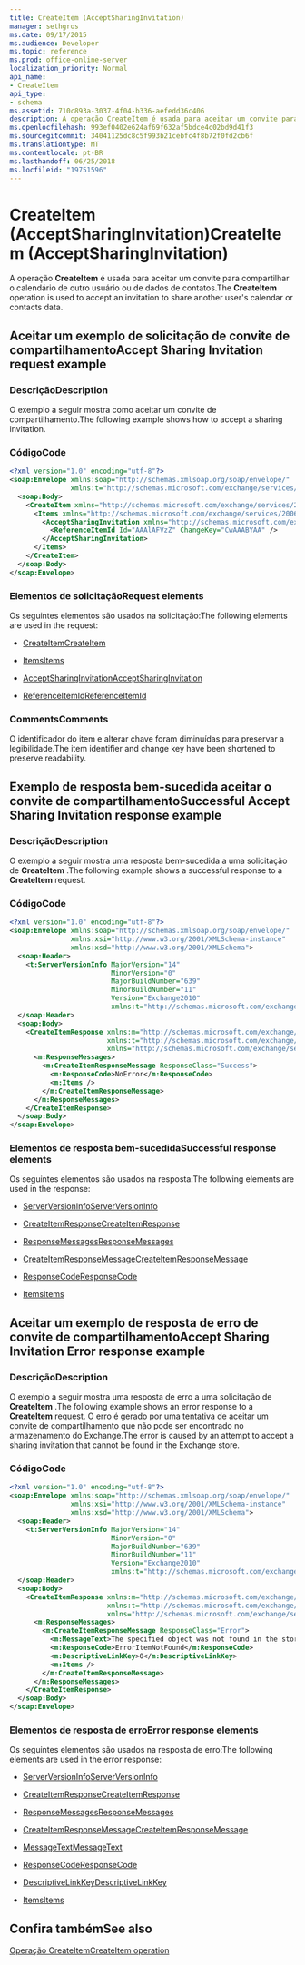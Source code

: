 ```yaml
---
title: CreateItem (AcceptSharingInvitation)
manager: sethgros
ms.date: 09/17/2015
ms.audience: Developer
ms.topic: reference
ms.prod: office-online-server
localization_priority: Normal
api_name:
- CreateItem
api_type:
- schema
ms.assetid: 710c893a-3037-4f04-b336-aefedd36c406
description: A operação CreateItem é usada para aceitar um convite para compartilhar o calendário de outro usuário ou de dados de contatos.
ms.openlocfilehash: 993ef0402e624af69f632af5bdce4c02bd9d41f3
ms.sourcegitcommit: 34041125dc8c5f993b21cebfc4f8b72f0fd2cb6f
ms.translationtype: MT
ms.contentlocale: pt-BR
ms.lasthandoff: 06/25/2018
ms.locfileid: "19751596"
---
```

# <a name="createitem-acceptsharinginvitation"></a><span data-ttu-id="fb6b0-103">CreateItem (AcceptSharingInvitation)</span><span class="sxs-lookup"><span data-stu-id="fb6b0-103">CreateItem (AcceptSharingInvitation)</span></span>

<span data-ttu-id="fb6b0-104">A operação **CreateItem** é usada para aceitar um convite para compartilhar o calendário de outro usuário ou de dados de contatos.</span><span class="sxs-lookup"><span data-stu-id="fb6b0-104">The **CreateItem** operation is used to accept an invitation to share another user's calendar or contacts data.</span></span> 
  
## <a name="accept-sharing-invitation-request-example"></a><span data-ttu-id="fb6b0-105">Aceitar um exemplo de solicitação de convite de compartilhamento</span><span class="sxs-lookup"><span data-stu-id="fb6b0-105">Accept Sharing Invitation request example</span></span>

### <a name="description"></a><span data-ttu-id="fb6b0-106">Descrição</span><span class="sxs-lookup"><span data-stu-id="fb6b0-106">Description</span></span>

<span data-ttu-id="fb6b0-107">O exemplo a seguir mostra como aceitar um convite de compartilhamento.</span><span class="sxs-lookup"><span data-stu-id="fb6b0-107">The following example shows how to accept a sharing invitation.</span></span>
  
### <a name="code"></a><span data-ttu-id="fb6b0-108">Código</span><span class="sxs-lookup"><span data-stu-id="fb6b0-108">Code</span></span>

```XML
<?xml version="1.0" encoding="utf-8"?>
<soap:Envelope xmlns:soap="http://schemas.xmlsoap.org/soap/envelope/"
               xmlns:t="http://schemas.microsoft.com/exchange/services/2006/types">
  <soap:Body>
    <CreateItem xmlns="http://schemas.microsoft.com/exchange/services/2006/messages">
      <Items xmlns="http://schemas.microsoft.com/exchange/services/2006/messages">
        <AcceptSharingInvitation xmlns="http://schemas.microsoft.com/exchange/services/2006/types">
          <ReferenceItemId Id="AAAlAFVzZ" ChangeKey="CwAAABYAA" />
        </AcceptSharingInvitation>
      </Items>
    </CreateItem>
  </soap:Body>
</soap:Envelope>
```

### <a name="request-elements"></a><span data-ttu-id="fb6b0-109">Elementos de solicitação</span><span class="sxs-lookup"><span data-stu-id="fb6b0-109">Request elements</span></span>

<span data-ttu-id="fb6b0-110">Os seguintes elementos são usados na solicitação:</span><span class="sxs-lookup"><span data-stu-id="fb6b0-110">The following elements are used in the request:</span></span>
  
- [<span data-ttu-id="fb6b0-111">CreateItem</span><span class="sxs-lookup"><span data-stu-id="fb6b0-111">CreateItem</span></span>](createitem.md)
    
- [<span data-ttu-id="fb6b0-112">Items</span><span class="sxs-lookup"><span data-stu-id="fb6b0-112">Items</span></span>](items.md)
    
- [<span data-ttu-id="fb6b0-113">AcceptSharingInvitation</span><span class="sxs-lookup"><span data-stu-id="fb6b0-113">AcceptSharingInvitation</span></span>](acceptsharinginvitation.md)
    
- [<span data-ttu-id="fb6b0-114">ReferenceItemId</span><span class="sxs-lookup"><span data-stu-id="fb6b0-114">ReferenceItemId</span></span>](referenceitemid.md)
    
### <a name="comments"></a><span data-ttu-id="fb6b0-115">Comments</span><span class="sxs-lookup"><span data-stu-id="fb6b0-115">Comments</span></span>

<span data-ttu-id="fb6b0-116">O identificador do item e alterar chave foram diminuídas para preservar a legibilidade.</span><span class="sxs-lookup"><span data-stu-id="fb6b0-116">The item identifier and change key have been shortened to preserve readability.</span></span>
  
## <a name="successful-accept-sharing-invitation-response-example"></a><span data-ttu-id="fb6b0-117">Exemplo de resposta bem-sucedida aceitar o convite de compartilhamento</span><span class="sxs-lookup"><span data-stu-id="fb6b0-117">Successful Accept Sharing Invitation response example</span></span>

### <a name="description"></a><span data-ttu-id="fb6b0-118">Descrição</span><span class="sxs-lookup"><span data-stu-id="fb6b0-118">Description</span></span>

<span data-ttu-id="fb6b0-119">O exemplo a seguir mostra uma resposta bem-sucedida a uma solicitação de **CreateItem** .</span><span class="sxs-lookup"><span data-stu-id="fb6b0-119">The following example shows a successful response to a **CreateItem** request.</span></span> 
  
### <a name="code"></a><span data-ttu-id="fb6b0-120">Código</span><span class="sxs-lookup"><span data-stu-id="fb6b0-120">Code</span></span>

```XML
<?xml version="1.0" encoding="utf-8"?>
<soap:Envelope xmlns:soap="http://schemas.xmlsoap.org/soap/envelope/" 
               xmlns:xsi="http://www.w3.org/2001/XMLSchema-instance" 
               xmlns:xsd="http://www.w3.org/2001/XMLSchema">
  <soap:Header>
    <t:ServerVersionInfo MajorVersion="14" 
                         MinorVersion="0" 
                         MajorBuildNumber="639" 
                         MinorBuildNumber="11" 
                         Version="Exchange2010" 
                         xmlns:t="http://schemas.microsoft.com/exchange/services/2006/types" />
  </soap:Header>
  <soap:Body>
    <CreateItemResponse xmlns:m="http://schemas.microsoft.com/exchange/services/2006/messages" 
                        xmlns:t="http://schemas.microsoft.com/exchange/services/2006/types" 
                        xmlns="http://schemas.microsoft.com/exchange/services/2006/messages">
      <m:ResponseMessages>
        <m:CreateItemResponseMessage ResponseClass="Success">
          <m:ResponseCode>NoError</m:ResponseCode>
          <m:Items />
        </m:CreateItemResponseMessage>
      </m:ResponseMessages>
    </CreateItemResponse>
  </soap:Body>
</soap:Envelope>
```

### <a name="successful-response-elements"></a><span data-ttu-id="fb6b0-121">Elementos de resposta bem-sucedida</span><span class="sxs-lookup"><span data-stu-id="fb6b0-121">Successful response elements</span></span>

<span data-ttu-id="fb6b0-122">Os seguintes elementos são usados na resposta:</span><span class="sxs-lookup"><span data-stu-id="fb6b0-122">The following elements are used in the response:</span></span>
  
- [<span data-ttu-id="fb6b0-123">ServerVersionInfo</span><span class="sxs-lookup"><span data-stu-id="fb6b0-123">ServerVersionInfo</span></span>](serverversioninfo.md)
    
- [<span data-ttu-id="fb6b0-124">CreateItemResponse</span><span class="sxs-lookup"><span data-stu-id="fb6b0-124">CreateItemResponse</span></span>](createitemresponse.md)
    
- [<span data-ttu-id="fb6b0-125">ResponseMessages</span><span class="sxs-lookup"><span data-stu-id="fb6b0-125">ResponseMessages</span></span>](responsemessages.md)
    
- [<span data-ttu-id="fb6b0-126">CreateItemResponseMessage</span><span class="sxs-lookup"><span data-stu-id="fb6b0-126">CreateItemResponseMessage</span></span>](createitemresponsemessage.md)
    
- [<span data-ttu-id="fb6b0-127">ResponseCode</span><span class="sxs-lookup"><span data-stu-id="fb6b0-127">ResponseCode</span></span>](responsecode.md)
    
- [<span data-ttu-id="fb6b0-128">Items</span><span class="sxs-lookup"><span data-stu-id="fb6b0-128">Items</span></span>](items.md)
    
## <a name="accept-sharing-invitation-error-response-example"></a><span data-ttu-id="fb6b0-129">Aceitar um exemplo de resposta de erro de convite de compartilhamento</span><span class="sxs-lookup"><span data-stu-id="fb6b0-129">Accept Sharing Invitation Error response example</span></span>

### <a name="description"></a><span data-ttu-id="fb6b0-130">Descrição</span><span class="sxs-lookup"><span data-stu-id="fb6b0-130">Description</span></span>

<span data-ttu-id="fb6b0-131">O exemplo a seguir mostra uma resposta de erro a uma solicitação de **CreateItem** .</span><span class="sxs-lookup"><span data-stu-id="fb6b0-131">The following example shows an error response to a **CreateItem** request.</span></span> <span data-ttu-id="fb6b0-132">O erro é gerado por uma tentativa de aceitar um convite de compartilhamento que não pode ser encontrado no armazenamento do Exchange.</span><span class="sxs-lookup"><span data-stu-id="fb6b0-132">The error is caused by an attempt to accept a sharing invitation that cannot be found in the Exchange store.</span></span> 
  
### <a name="code"></a><span data-ttu-id="fb6b0-133">Código</span><span class="sxs-lookup"><span data-stu-id="fb6b0-133">Code</span></span>

```XML
<?xml version="1.0" encoding="utf-8"?>
<soap:Envelope xmlns:soap="http://schemas.xmlsoap.org/soap/envelope/" 
               xmlns:xsi="http://www.w3.org/2001/XMLSchema-instance" 
               xmlns:xsd="http://www.w3.org/2001/XMLSchema">
  <soap:Header>
    <t:ServerVersionInfo MajorVersion="14" 
                         MinorVersion="0" 
                         MajorBuildNumber="639" 
                         MinorBuildNumber="11" 
                         Version="Exchange2010" 
                         xmlns:t="http://schemas.microsoft.com/exchange/services/2006/types" />
  </soap:Header>
  <soap:Body>
    <CreateItemResponse xmlns:m="http://schemas.microsoft.com/exchange/services/2006/messages" 
                        xmlns:t="http://schemas.microsoft.com/exchange/services/2006/types" 
                        xmlns="http://schemas.microsoft.com/exchange/services/2006/messages">
      <m:ResponseMessages>
        <m:CreateItemResponseMessage ResponseClass="Error">
          <m:MessageText>The specified object was not found in the store.</m:MessageText>
          <m:ResponseCode>ErrorItemNotFound</m:ResponseCode>
          <m:DescriptiveLinkKey>0</m:DescriptiveLinkKey>
          <m:Items />
        </m:CreateItemResponseMessage>
      </m:ResponseMessages>
    </CreateItemResponse>
  </soap:Body>
</soap:Envelope>
```

### <a name="error-response-elements"></a><span data-ttu-id="fb6b0-134">Elementos de resposta de erro</span><span class="sxs-lookup"><span data-stu-id="fb6b0-134">Error response elements</span></span>

<span data-ttu-id="fb6b0-135">Os seguintes elementos são usados na resposta de erro:</span><span class="sxs-lookup"><span data-stu-id="fb6b0-135">The following elements are used in the error response:</span></span>
  
- [<span data-ttu-id="fb6b0-136">ServerVersionInfo</span><span class="sxs-lookup"><span data-stu-id="fb6b0-136">ServerVersionInfo</span></span>](serverversioninfo.md)
    
- [<span data-ttu-id="fb6b0-137">CreateItemResponse</span><span class="sxs-lookup"><span data-stu-id="fb6b0-137">CreateItemResponse</span></span>](createitemresponse.md)
    
- [<span data-ttu-id="fb6b0-138">ResponseMessages</span><span class="sxs-lookup"><span data-stu-id="fb6b0-138">ResponseMessages</span></span>](responsemessages.md)
    
- [<span data-ttu-id="fb6b0-139">CreateItemResponseMessage</span><span class="sxs-lookup"><span data-stu-id="fb6b0-139">CreateItemResponseMessage</span></span>](createitemresponsemessage.md)
    
- [<span data-ttu-id="fb6b0-140">MessageText</span><span class="sxs-lookup"><span data-stu-id="fb6b0-140">MessageText</span></span>](messagetext.md)
    
- [<span data-ttu-id="fb6b0-141">ResponseCode</span><span class="sxs-lookup"><span data-stu-id="fb6b0-141">ResponseCode</span></span>](responsecode.md)
    
- [<span data-ttu-id="fb6b0-142">DescriptiveLinkKey</span><span class="sxs-lookup"><span data-stu-id="fb6b0-142">DescriptiveLinkKey</span></span>](descriptivelinkkey.md)
    
- [<span data-ttu-id="fb6b0-143">Items</span><span class="sxs-lookup"><span data-stu-id="fb6b0-143">Items</span></span>](items.md)
    
## <a name="see-also"></a><span data-ttu-id="fb6b0-144">Confira também</span><span class="sxs-lookup"><span data-stu-id="fb6b0-144">See also</span></span>



[<span data-ttu-id="fb6b0-145">Operação CreateItem</span><span class="sxs-lookup"><span data-stu-id="fb6b0-145">CreateItem operation</span></span>](createitem-operation.md)

